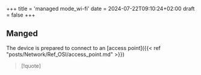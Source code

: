 +++
title = 'managed mode_wi-fi'
date = 2024-07-22T09:10:24+02:00
draft = false
+++

## Manged 
The device is prepared to connect to an [access point]({{< ref "posts/Network/Ref_OSI/access_point.md" >}})


>[!quote]